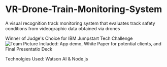 # VR-Drone-Train-Monitoring-System
A visual recognition track monitoring system that evaluates track safety conditions from videographic data obtained via drones

Winner of Judge's Choice for IBM Jumpstart Tech Challenge
![Team Picture](C:/)
Included: App demo, White Paper for potential clients, and Final Presentatio Deck

Technolgies Used: Watson AI & Node.js 

